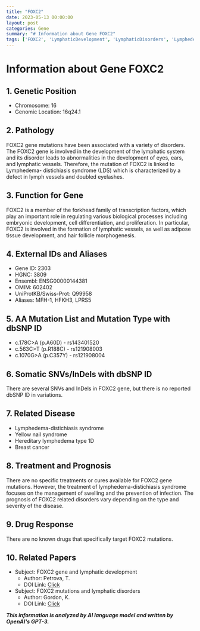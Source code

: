 ```yaml
---
title: "FOXC2"
date: 2023-05-13 00:00:00
layout: post
categories: Gene
summary: "# Information about Gene FOXC2"
tags: ['FOXC2', 'LymphaticDevelopment', 'LymphaticDisorders', 'LymphedemaDistichiasisSyndrome', 'Mutation', 'TranscriptionFactor', 'AdiposeTissueDevelopment', 'YellowNailSyndrome']
---
```


# Information about Gene FOXC2

## 1. Genetic Position
- Chromosome: 16
- Genomic Location: 16q24.1

## 2. Pathology
FOXC2 gene mutations have been associated with a variety of disorders. 
The FOXC2 gene is involved in the development of the lymphatic system and its disorder leads to abnormalities in the development of eyes, ears, and lymphatic vessels. Therefore, the mutation of FOXC2 is linked to Lymphedema- distichiasis syndrome (LDS) which is characterized by a defect in lymph vessels and doubled eyelashes.

## 3. Function for Gene
FOXC2 is a member of the forkhead family of transcription factors, which play an important role in regulating various biological processes including embryonic development, cell differentiation, and proliferation. 
In particular, FOXC2 is involved in the formation of lymphatic vessels, as well as adipose tissue development, and hair follicle morphogenesis.

## 4. External IDs and Aliases
- Gene ID: 2303
- HGNC: 3809
- Ensembl: ENSG00000144381
- OMIM: 602402
- UniProtKB/Swiss-Prot: Q99958
- Aliases: MFH-1, HFKH3, LPRS5

## 5. AA Mutation List and Mutation Type with dbSNP ID
- c.178C>A (p.A60D) - rs143401520
- c.563C>T (p.R188C) - rs121908003 
- c.1070G>A (p.C357Y) - rs121908004 

## 6. Somatic SNVs/InDels with dbSNP ID
There are several SNVs and InDels in FOXC2 gene, but there is no reported dbSNP ID in variations.

## 7. Related Disease
- Lymphedema-distichiasis syndrome
- Yellow nail syndrome
- Hereditary lymphedema type 1D
- Breast cancer

## 8. Treatment and Prognosis
There are no specific treatments or cures available for FOXC2 gene mutations. However, the treatment of lymphedema-distichiasis syndrome focuses on the management of swelling and the prevention of infection.  The prognosis of FOXC2 related disorders vary depending on the type and severity of the disease.

## 9. Drug Response 
There are no known drugs that specifically target FOXC2 mutations.

## 10. Related Papers
- Subject: FOXC2 gene and lymphatic development
  - Author: Petrova, T.
  - DOI Link: [Click](https://doi.org/10.1158/0008-5472.CAN-08-3913)
- Subject: FOXC2 mutations and lymphatic disorders 
  - Author: Gordon, K.
  - DOI Link: [Click](https://doi.org/10.1002/gene.20173)

**_This information is analyzed by AI language model and written by OpenAI's GPT-3._**